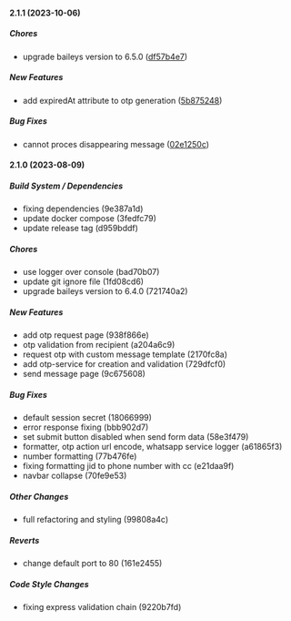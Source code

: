 #### 2.1.1 (2023-10-06)

##### Chores

*  upgrade baileys version to 6.5.0 ([df57b4e7](https://github.com/taufikdev88/simplewhatsappapi/commit/df57b4e72b2582f71a1a79b11ad348c4c445a43d))

##### New Features

*  add expiredAt attribute to otp generation ([5b875248](https://github.com/taufikdev88/simplewhatsappapi/commit/5b87524881d7441e0a889258899e9d1513bf4975))

##### Bug Fixes

*  cannot proces disappearing message ([02e1250c](https://github.com/taufikdev88/simplewhatsappapi/commit/02e1250c135b110830a57a805691ab3e60c4e8a9))

#### 2.1.0 (2023-08-09)

##### Build System / Dependencies

*  fixing dependencies (9e387a1d)
*  update docker compose (3fedfc79)
*  update release tag (d959bddf)

##### Chores

*  use logger over console (bad70b07)
*  update git ignore file (1fd08cd6)
*  upgrade baileys version to 6.4.0 (721740a2)

##### New Features

*  add otp request page (938f866e)
*  otp validation from recipient (a204a6c9)
*  request otp with custom message template (2170fc8a)
*  add otp-service for creation and validation (729dfcf0)
*  send message page (9c675608)

##### Bug Fixes

*  default session secret (18066999)
*  error response fixing (bbb902d7)
*  set submit button disabled when send form data (58e3f479)
*  formatter, otp action url encode, whatsapp service logger (a61865f3)
*  number formatting (77b476fe)
*  fixing formatting jid to phone number with cc (e21daa9f)
*  navbar collapse (70fe9e53)

##### Other Changes

*  full refactoring and styling (99808a4c)

##### Reverts

*  change default port to 80 (161e2455)

##### Code Style Changes

*  fixing express validation chain (9220b7fd)


